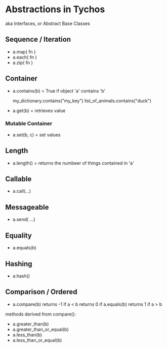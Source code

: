 # Abstractions in Tychos
aka Interfaces, or Abstract Base Classes

## Sequence / Iteration

- a.map( fn )
- a.each( fn )
- a.zip( fn )

## Container
- a.contains(b) = True if object 'a' contains 'b'

   my_dictionary.contains("my_key")
   list_of_animals.contains("duck")

- a.get(b) = retrieves value

### Mutable Container
- a.set(b, c) = set values


## Length

- a.length() = returns the numbeer of things contained in 'a'

## Callable

- a.call(<arg>...)

## Messageable

- a.send(<message> <optional arg> ...)

## Equality

- a.equals(b)

## Hashing

- a.hash()

## Comparison / Ordered

- a.compare(b)
  returns -1 if a < b
  returns 0  if a.equals(b)
  returns 1 if a > b

methods derived from compare():
- a.greater_than(b)
- a.greater_than_or_equal(b)
- a.less_than(b)
- a.less_than_or_equal(b)
